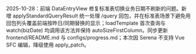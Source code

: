 2025-10-28：前端 DataEntryView 修复标准表切换业务日期不刷新的问题。新增 applyStandardQueryResult 统一处理 /query 回包，并在标准表场景下避免用回包列头覆盖前端按昨日/同期替换的显示；loadTemplate 首次查询与 watch(bizDate) 均调用该方法并保持 autoSizeFirstColumn。同步更新 frontend/README.md 与 configs/progress.md；本次因 Serena 不支持 Vue SFC 编辑，降级使用 apply_patch。